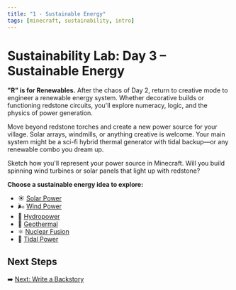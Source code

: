 ```yaml
---
title: "1 - Sustainable Energy"
tags: [minecraft, sustainability, intro]
---
```


# Sustainability Lab: Day 3 – Sustainable Energy

**"R" is for Renewables.** After the chaos of Day 2, return to creative mode to engineer a renewable energy system. Whether decorative builds or functioning redstone circuits, you'll explore numeracy, logic, and the physics of power generation.

Move beyond redstone torches and create a new power source for your village. Solar arrays, windmills, or anything creative is welcome. Your main system might be a sci-fi hybrid thermal generator with tidal backup—or any renewable combo you dream up.

Sketch how you'll represent your power source in Minecraft. Will you build spinning wind turbines or solar panels that light up with redstone?

**Choose a sustainable energy idea to explore:**

- ☀️ [Solar Power](/sustainability_lab/Day-3/02_solar)
- 🌬️ [Wind Power](/sustainability_lab/Day-3/03_wind)
- 🌊 [Hydropower](/sustainability_lab/Day-3/04_hydro)
- 🌋 [Geothermal](/sustainability_lab/Day-3/05_geothermal)
- ⚛️ [Nuclear Fusion](/sustainability_lab/Day-3/06_nuclear)
- 🐋 [Tidal Power](/sustainability_lab/Day-3/07_tidal)

## Next Steps

➡️ [Next: Write a Backstory](/sustainability_lab/Day-3/01_backstory)
